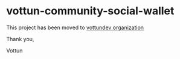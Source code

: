 # vottun-community-social-wallet

This project has been moved to [vottundev organization](https://github.com/vottundev/vottun-community-social-wallet)

Thank you,

Vottun
